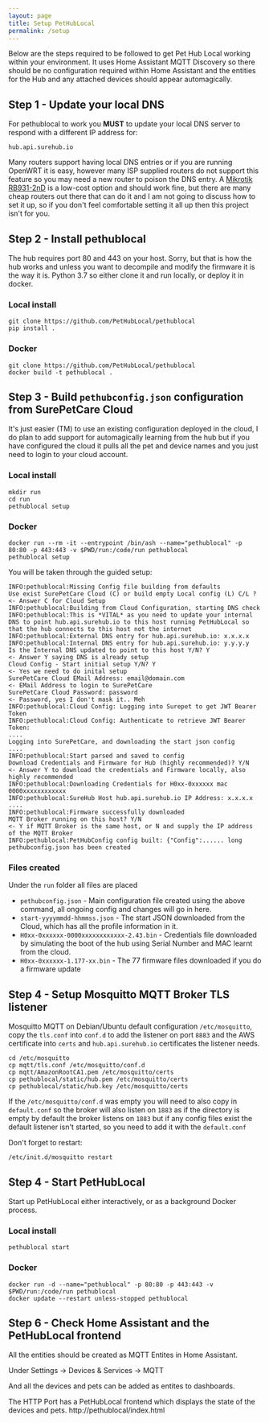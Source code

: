 ```yaml
---
layout: page
title: Setup PetHubLocal
permalink: /setup
---
```

Below are the steps required to be followed to get Pet Hub Local working within your environment. It uses Home Assistant MQTT Discovery so there should be no configuration required within Home Assistant and the entities for the Hub and any attached devices should appear automagically.

## Step 1 - Update your local DNS

For pethublocal to work you **MUST** to update your local DNS server to respond with a different IP address for:
```
hub.api.surehub.io
```
Many routers support having local DNS entries or if you are running OpenWRT it is easy, however many ISP supplied routers do not support this feature so you may need a new router to poison the DNS entry. A [Mikrotik RB931-2nD](https://mikrotik.com/product/RB931-2nD) is a low-cost option and should work fine, but there are many cheap routers out there that can do it and I am not going to discuss how to set it up, so if you don't feel comfortable setting it all up then this project isn't for you.

## Step 2 - Install pethublocal

The hub requires port 80 and 443 on your host. Sorry, but that is how the hub works and unless you want to decompile and modify the firmware it is the way it is. Python 3.7 so either clone it and run locally, or deploy it in docker.

### Local install
```
git clone https://github.com/PetHubLocal/pethublocal
pip install .
```

### Docker
```
git clone https://github.com/PetHubLocal/pethublocal
docker build -t pethublocal .
```

## Step 3 - Build `pethubconfig.json` configuration from SurePetCare Cloud

It's just easier (TM) to use an existing configuration deployed in the cloud, I do plan to add support for automagically learning from the hub but if you have configured the cloud it pulls all the pet and device names and you just need to login to your cloud account.

### Local install
```
mkdir run
cd run
pethublocal setup
```

### Docker
```
docker run --rm -it --entrypoint /bin/ash --name="pethublocal" -p 80:80 -p 443:443 -v $PWD/run:/code/run pethublocal
pethublocal setup
```

You will be taken through the guided setup:

```
INFO:pethublocal:Missing Config file building from defaults
Use exist SurePetCare Cloud (C) or build empty Local config (L) C/L ?         <- Answer C for Cloud Setup
INFO:pethublocal:Building from Cloud Configuration, starting DNS check
INFO:pethublocal:This is *VITAL* as you need to update your internal DNS to point hub.api.surehub.io to this host running PetHubLocal so that the hub connects to this host not the internet
INFO:pethublocal:External DNS entry for hub.api.surehub.io: x.x.x.x
INFO:pethublocal:Internal DNS entry for hub.api.surehub.io: y.y.y.y
Is the Internal DNS updated to point to this host Y/N? Y                      <- Answer Y saying DNS is already setup
Cloud Config - Start initial setup Y/N? Y                                     <- Yes we need to do inital setup
SurePetCare Cloud EMail Address: email@domain.com                             <- EMail Address to login to SurePetCare
SurePetCare Cloud Password: password                                          <- Password, yes I don't mask it.. Meh
INFO:pethublocal:Cloud Config: Logging into Surepet to get JWT Bearer Token
INFO:pethublocal:Cloud Config: Authenticate to retrieve JWT Bearer Token: 
....
Logging into SurePetCare, and downloading the start json config
....
INFO:pethublocal:Start parsed and saved to config
Download Credentials and Firmware for Hub (highly recommended)? Y/N           <- Answer Y to download the credentials and Firmware locally, also highly recommended
INFO:pethublocal:Downloading Credentials for H0xx-0xxxxxx mac 0000xxxxxxxxxxxx
INFO:pethublocal:SureHub Host hub.api.surehub.io IP Address: x.x.x.x
....
INFO:pethublocal:Firmware successfully downloaded
MQTT Broker running on this host? Y/N                                         <- Y if MQTT Broker is the same host, or N and supply the IP address of the MQTT Broker
INFO:pethublocal:PetHubConfig config built: {"Config":...... long pethubconfig.json has been created
```

### Files created

Under the `run` folder all files are placed

- `pethubconfig.json` - Main configuration file created using the above command, all ongoing config and changes will go in here.
- `start-yyyymmdd-hhmmss.json` - The start JSON downloaded from the Cloud, which has all the profile information in it.
- `H0xx-0xxxxxx-0000xxxxxxxxxxxx-2.43.bin` - Credentials file downloaded by simulating the boot of the hub using Serial Number and MAC learnt from the cloud.
- `H0xx-0xxxxxx-1.177-xx.bin` - The 77 firmware files downloaded if you do a firmware update

## Step 4 - Setup Mosquitto MQTT Broker TLS listener 

Mosquitto MQTT on Debian/Ubuntu default configuration `/etc/mosquitto`, copy the `tls.conf` into `conf.d` to add the listener on port `8883` and the AWS certificate into `certs` and `hub.api.surehub.io` certificates the listener needs.

```
cd /etc/mosquitto
cp mqtt/tls.conf /etc/mosquitto/conf.d
cp mqtt/AmazonRootCA1.pem /etc/mosquitto/certs
cp pethublocal/static/hub.pem /etc/mosquitto/certs
cp pethublocal/static/hub.key /etc/mosquitto/certs
```

If the `/etc/mosquitto/conf.d` was empty you will need to also copy in `default.conf` so the broker will also listen on `1883` as if the directory is empty by default the broker listens on `1883` but if any config files exist the default listener isn't started, so you need to add it with the `default.conf`

Don't forget to restart:

```
/etc/init.d/mosquitto restart
```

## Step 4 - Start PetHubLocal

Start up PetHubLocal either interactively, or as a background Docker process.

### Local install
```
pethublocal start
```

### Docker
```
docker run -d --name="pethublocal" -p 80:80 -p 443:443 -v $PWD/run:/code/run pethublocal
docker update --restart unless-stopped pethublocal
```

## Step 6 - Check Home Assistant and the PetHubLocal frontend

All the entities should be created as MQTT Entites in Home Assistant.

Under Settings -> Devices & Services -> MQTT 

And all the devices and pets can be added as entites to dashboards.

The HTTP Port has a PetHubLocal frontend which displays the state of the devices and pets. http://pethublocal/index.html
